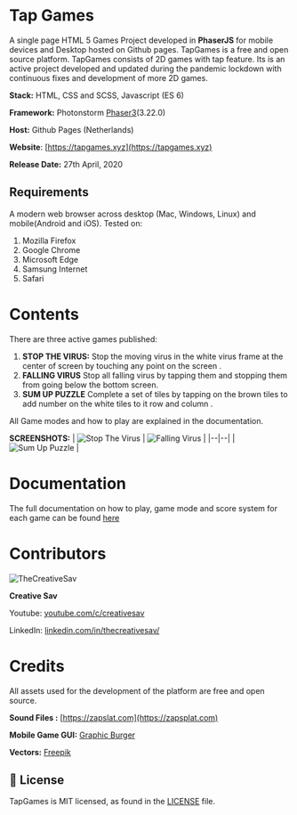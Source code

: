 # Tap Games

A single page HTML 5 Games Project developed in **PhaserJS** for mobile devices and Desktop hosted on Github pages. TapGames is a free and open source platform. TapGames consists of 2D games with tap feature.
Its is an active project developed and updated during  the pandemic lockdown  with continuous  fixes  and development of more 2D games.

**Stack:** HTML, CSS and SCSS, Javascript (ES 6)

**Framework:** Photonstorm [Phaser3](https://github.com/photonstorm/phaser)(3.22.0)

**Host:** Github Pages (Netherlands)

**Website**: [https://tapgames.xyz](https://tapgames.xyz)

**Release Date:**  27th April, 2020

## Requirements
A modern web browser across desktop (Mac, Windows, Linux) and mobile(Android and iOS).
Tested on:
1. Mozilla Firefox
2. Google Chrome
3.  Microsoft Edge
4. Samsung Internet
5. Safari

# Contents

There are three active games published:

1. **STOP THE VIRUS:**
Stop the moving virus in the white virus frame at the center of screen by touching any point on the screen .
2.  **FALLING VIRUS**
Stop all falling virus by tapping them and stopping them from going below the bottom screen.
3. **SUM UP PUZZLE**
Complete a set of tiles by tapping on the brown tiles to add number on the white tiles to it row and column .

All Game modes and how to play are explained in the documentation.

**SCREENSHOTS:**
|  ![Stop The Virus](https://tapgames.xyz/assets/images/help/stopthevirus.jpg) | ![Falling Virus](https://tapgames.xyz/assets/images/help/fallingvirus.jpg) |
|--|--|
| ![Sum Up Puzzle](https://tapgames.xyz/assets/images/help/sumup1.jpg) |

# Documentation
The full documentation on how to play, game mode and score system for each game can be found [here](https://tapgames.xyz/help.html)

# Contributors

![TheCreativeSav](https://yt3.ggpht.com/a/AATXAJxKaOqeMtIKTUH02PzabNCmJjzsiLREAyv74A=s100-c-k-c0xffffffff-no-rj-mo)

**Creative Sav**

Youtube: [youtube.com/c/creativesav](https://youtube.com/c/creativesav)

LinkedIn: [linkedin.com/in/thecreativesav/](https://linkedin.com/in/thecreativesav/)



# Credits
All assets used for the development of the platform are free and open source.

**Sound Files :** [https://zapslat.com](https://zapsplat.com)

**Mobile Game GUI:** [Graphic Burger](https://graphicburger.com/mobile-game-gui/)

**Vectors:** [Freepik](http://www.freepik.com)


## 📄 License

TapGames is MIT licensed, as found in the [LICENSE](https://tapgames.xyz/LICENSE) file.

